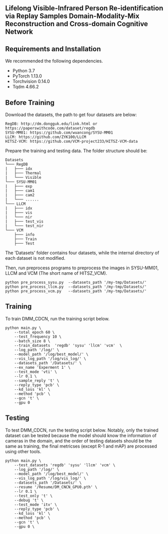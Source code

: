 ## Lifelong Visible-Infrared Person Re-identification via Replay Samples Domain-Modality-Mix Reconstruction and Cross-domain Cognitive Network


## Requirements and Installation
We recommended the following dependencies.
*  Python 3.7
*  PyTorch 1.13.0
*  Torchvision 0.14.0
*  Tqdm 4.66.2

## Before Training
Download the datasets, the path to get four datasets are below:
```
RegDB: http://dm.dongguk.edu/link.html or https://paperswithcode.com/dataset/regdb
SYSU-MM01: https://github.com/wuancong/SYSU-MM01
LLCM: https://github.com/ZYK100/LLCM
HITSZ-VCM: https://github.com/VCM-project233/HITSZ-VCM-data 
```

Prepare the training and testing data. The folder structure should be:
```
Datasets
└─── RegDB
|	├─── idx
|	├─── Thermal
|	└─── Visible
└─── SYSU-MM01
|	├─── exp
|	├─── cam1
|	├─── cam2
|	└─── ......
└─── LLCM
|	├─── idx
|	├─── vis
|	└─── nir
|	├─── test_vis
|	└─── test_nir
└─── VCM
	├─── info
	├─── Train
	├─── Test
```
The 'Datasets' folder contains four datasets,  while the internal directory of each dataset is not modified.

Then, run preprocess programs to preprocess the images in SYSU-MM01, LLCM and VCM (The short name of HITSZ_VCM).
```
python pre_process_sysu.py 	--datasets_path '/my-tmp/Datasets/' 
python pre_process_llcm.py 	--datasets_path '/my-tmp/Datasets/' 
python pre_process_vcm.py 	--datasets_path '/my-tmp/Datasets/' 
```

## Training

To train DMM_CDCN, run the training script below.
```
python main.py \
	--total_epoch 60 \
	--test_frequency 10 \
	--batch_size 8 \
	--train_datasets  'regdb' 'sysu' 'llcm' 'vcm'  \
	--log_path '/log/' \
	--model_path '/log/best_model/' \
	--vis_log_path '/log/vis_log/' \
	--datasets_path '/Datasets/' \
	--ex_name 'Experment 1' \
	--test_mode 'vti' \
	--lr 0.1 \
	--sample_reply 't' \
	--reply_type 'pcb' \
	--kd_loss 'kl' \
	--method 'pcb' \
	--gcn 't' \
	--gpu 0
```

## Testing

To test DMM_CDCN, run the testing script below. Notably, only the trained dataset can be tested because the model should know the information of cameras in the domain, and the order of testing datasets should be the same as training, the final metricses (except R-1 and mAP) are processed using other tools.
```
python main.py \
	--test_datasets 'regdb' 'sysu' 'llcm' 'vcm' \
	--log_path '/log/' \
	--model_path '/log/best_model/' \
	--vis_log_path '/log/vis_log/' \
	--datasets_path '/Datasets/' \
	--resume '/Resume/DM_CNCN_GPU0.pth' \
	--lr 0.1 \
	--test_only 't' \
	--debug 't' \
	--test_mode 'itv' \
	--reply_type 'pcb' \
	--kd_loss 'kl' \
	--method 'pcb' \
	--gcn 't' \
	--gpu 0 \
```



